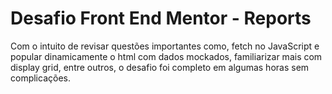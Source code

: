 # Desafio Front End Mentor - Reports

Com o intuito de revisar questões importantes como, fetch no JavaScript e popular dinamicamente o html com dados mockados, familiarizar mais com display grid, entre outros, o desafio foi completo em algumas horas sem complicações.
